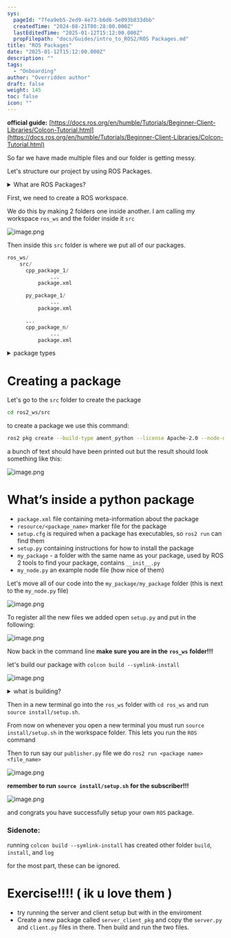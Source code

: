 ```yaml
---
sys:
  pageId: "7fea9eb5-2ed9-4e73-b6d6-5e093b833dbb"
  createdTime: "2024-08-21T00:28:00.000Z"
  lastEditedTime: "2025-01-12T15:12:00.000Z"
  propFilepath: "docs/Guides/intro_to_ROS2/ROS Packages.md"
title: "ROS Packages"
date: "2025-01-12T15:12:00.000Z"
description: ""
tags:
  - "Onboarding"
author: "Overridden author"
draft: false
weight: 145
toc: false
icon: ""
---
```


**official guide:** [https://docs.ros.org/en/humble/Tutorials/Beginner-Client-Libraries/Colcon-Tutorial.html](https://docs.ros.org/en/humble/Tutorials/Beginner-Client-Libraries/Colcon-Tutorial.html)

So far we have made multiple files and our folder is getting messy.

Let's structure our project by using ROS Packages.

<details>

<summary>What are ROS Packages?</summary>

ROS Packages are, as the name implies, packages of code that are highly sharable between ROS developers.

They consist of a folder, `package.xml` file, and source code

```python
      cpp_package_1/
		      ... imagine much code files here ..
          package.xml
```

</details>

First, we need to create a ROS workspace.

We do this by making 2 folders one inside another. I am calling my workspace `ros_ws` and the folder inside it `src`

![image.png](https://prod-files-secure.s3.us-west-2.amazonaws.com/d518164a-d88e-44d1-a4ee-3adb3bd8bce0/70706947-fd18-4537-a67b-e12946812d31/image.png?X-Amz-Algorithm=AWS4-HMAC-SHA256&X-Amz-Content-Sha256=UNSIGNED-PAYLOAD&X-Amz-Credential=ASIAZI2LB466SR2VFEI3%2F20250418%2Fus-west-2%2Fs3%2Faws4_request&X-Amz-Date=20250418T160942Z&X-Amz-Expires=3600&X-Amz-Security-Token=IQoJb3JpZ2luX2VjEPD%2F%2F%2F%2F%2F%2F%2F%2F%2F%2FwEaCXVzLXdlc3QtMiJHMEUCIFuXJMBewmVU2CPYvNITTIkQSnOWyzKHa9qCetT9WpmCAiEA%2B4LtLug1EE21Xdzn7LeqF6CpdSOHmmDHxBfdP2Ey0Jcq%2FwMIeBAAGgw2Mzc0MjMxODM4MDUiDPuvm%2BQ0mBOTFNT%2BACrcA6X%2BfHOJxLQiPJAyeT0zBLDTJrL4jqXAbR%2BAPt9zHnZluwgd0UHpMBjBNaL6nZoxRw4OP7zOUbXZwK7SyF%2B2d50X%2BxxtYfLYsSO44LRE%2B5pMZTeiCgZHZ6%2FXExt4cIm0Txknle%2B0xDK6LQOG6cl%2FFmmOvcyEb2fFEQ5hw1%2FicL1bVWVAhuK5LgST4RD%2BngjgPS0UlKxylvvCDMkK3QNG%2FoKtXg1NnZud6p1%2BbCTRmsr%2FtmhHAJ%2FDwMhqtmel8105pJDxU1qwmQOL0fYNvD5UVnM9a7RyhFhUDpRwX5Jn1ttOmFFQt6LXlA%2BfYtr%2FtLbLiYt8Nr2T5N%2FMdLoyVXvEdF3GPP7o19h0men3hfXqDtuAzO0DsxVmFlJqOeE0L1l%2F%2F9ExNFcXYPuBWCXz46TLVK8EgRejEA%2Fa6I0QH60l7XhSQPCkKcmn6zLb0%2By1AW1CUiaBFqN1F6o9u0uBKZODmDTl49i4HYTMhJkr9gtNc9IRe7cJ%2B%2FeVWdGA0I1SL8IKXQRVlgsN1O7ilI5CV8SQ%2F%2FB63xnqE7Exgb%2F1%2B%2B%2B3h5J3HQRLcx%2FIUeTh2pf8HRueNwYgz2ofS5UIRtNdqHtZxnUhQVWUDptVaf2J1J7mNPMcXs5zHg46l%2F04oHYwMOLeicAGOqUBKmVQS9ShI%2FOyGnKIvpW%2FZeFrbpMGeZDy2%2Fksu%2FQs5PePGQW02TQVHpm4Dl3sapFlZVuKUDOIF9%2BZmqc0%2F8gcTYNlfMgzYh0q35b6ZIuHbpgdGfDTcq9Hb0RS8uaCjq8gOhWK00vgmmQHm4Ng1ya50ZrIgRiMaYdzdhwsMEax0VeQqWJA%2BIlBsR02SppI7LJkkqlc0iF8yeOQ7AZM4B6dYvENzJ62&X-Amz-Signature=26c4474b10f2405c76c6708d89365b1d351e55a2abb3479117b0ecdc044987c9&X-Amz-SignedHeaders=host&x-id=GetObject)

Then inside this `src` folder is where we put all of our packages.

```python
ros_ws/
    src/
      cpp_package_1/
		      ...
          package.xml

      py_package_1/
		      ...
          package.xml

      ...
      cpp_package_n/
		      ...
          package.xml

```

<details>

<summary>package types</summary>

packages can be either `C++` or python.

the intern file structure is different for each but for this guide we will stick to creating python packages

</details>

# Creating a package

Let's go to the `src` folder to create the package

```bash
cd ros2_ws/src
```

to create a package we use this command:

```bash
ros2 pkg create --build-type ament_python --license Apache-2.0 --node-name my_node my_package
```

a bunch of text should have been printed out but the result should look something like this:

![image.png](https://prod-files-secure.s3.us-west-2.amazonaws.com/d518164a-d88e-44d1-a4ee-3adb3bd8bce0/e6cf1e3f-8512-4a3e-b131-079f800bf3e8/image.png?X-Amz-Algorithm=AWS4-HMAC-SHA256&X-Amz-Content-Sha256=UNSIGNED-PAYLOAD&X-Amz-Credential=ASIAZI2LB466SR2VFEI3%2F20250418%2Fus-west-2%2Fs3%2Faws4_request&X-Amz-Date=20250418T160942Z&X-Amz-Expires=3600&X-Amz-Security-Token=IQoJb3JpZ2luX2VjEPD%2F%2F%2F%2F%2F%2F%2F%2F%2F%2FwEaCXVzLXdlc3QtMiJHMEUCIFuXJMBewmVU2CPYvNITTIkQSnOWyzKHa9qCetT9WpmCAiEA%2B4LtLug1EE21Xdzn7LeqF6CpdSOHmmDHxBfdP2Ey0Jcq%2FwMIeBAAGgw2Mzc0MjMxODM4MDUiDPuvm%2BQ0mBOTFNT%2BACrcA6X%2BfHOJxLQiPJAyeT0zBLDTJrL4jqXAbR%2BAPt9zHnZluwgd0UHpMBjBNaL6nZoxRw4OP7zOUbXZwK7SyF%2B2d50X%2BxxtYfLYsSO44LRE%2B5pMZTeiCgZHZ6%2FXExt4cIm0Txknle%2B0xDK6LQOG6cl%2FFmmOvcyEb2fFEQ5hw1%2FicL1bVWVAhuK5LgST4RD%2BngjgPS0UlKxylvvCDMkK3QNG%2FoKtXg1NnZud6p1%2BbCTRmsr%2FtmhHAJ%2FDwMhqtmel8105pJDxU1qwmQOL0fYNvD5UVnM9a7RyhFhUDpRwX5Jn1ttOmFFQt6LXlA%2BfYtr%2FtLbLiYt8Nr2T5N%2FMdLoyVXvEdF3GPP7o19h0men3hfXqDtuAzO0DsxVmFlJqOeE0L1l%2F%2F9ExNFcXYPuBWCXz46TLVK8EgRejEA%2Fa6I0QH60l7XhSQPCkKcmn6zLb0%2By1AW1CUiaBFqN1F6o9u0uBKZODmDTl49i4HYTMhJkr9gtNc9IRe7cJ%2B%2FeVWdGA0I1SL8IKXQRVlgsN1O7ilI5CV8SQ%2F%2FB63xnqE7Exgb%2F1%2B%2B%2B3h5J3HQRLcx%2FIUeTh2pf8HRueNwYgz2ofS5UIRtNdqHtZxnUhQVWUDptVaf2J1J7mNPMcXs5zHg46l%2F04oHYwMOLeicAGOqUBKmVQS9ShI%2FOyGnKIvpW%2FZeFrbpMGeZDy2%2Fksu%2FQs5PePGQW02TQVHpm4Dl3sapFlZVuKUDOIF9%2BZmqc0%2F8gcTYNlfMgzYh0q35b6ZIuHbpgdGfDTcq9Hb0RS8uaCjq8gOhWK00vgmmQHm4Ng1ya50ZrIgRiMaYdzdhwsMEax0VeQqWJA%2BIlBsR02SppI7LJkkqlc0iF8yeOQ7AZM4B6dYvENzJ62&X-Amz-Signature=c4b1cf71fd694a11f2474e1d163a514905dcb8fdbba61bb2f630a421384f3ee1&X-Amz-SignedHeaders=host&x-id=GetObject)

# What’s inside a python package

- `package.xml` file containing meta-information about the package
- `resource/<package_name>` marker file for the package
- `setup.cfg` is required when a package has executables, so `ros2 run` can find them
- `setup.py` containing instructions for how to install the package
- `my_package` - a folder with the same name as your package, used by ROS 2 tools to find your package, contains `__init__.py`
- `my_node.py` an example node file (how nice of them)

Let's move all of our code into the `my_package/my_package` folder (this is next to the `my_node.py` file)

![image.png](https://prod-files-secure.s3.us-west-2.amazonaws.com/d518164a-d88e-44d1-a4ee-3adb3bd8bce0/9ce58f11-0da9-4d3e-b86d-506a9685d378/image.png?X-Amz-Algorithm=AWS4-HMAC-SHA256&X-Amz-Content-Sha256=UNSIGNED-PAYLOAD&X-Amz-Credential=ASIAZI2LB466SR2VFEI3%2F20250418%2Fus-west-2%2Fs3%2Faws4_request&X-Amz-Date=20250418T160942Z&X-Amz-Expires=3600&X-Amz-Security-Token=IQoJb3JpZ2luX2VjEPD%2F%2F%2F%2F%2F%2F%2F%2F%2F%2FwEaCXVzLXdlc3QtMiJHMEUCIFuXJMBewmVU2CPYvNITTIkQSnOWyzKHa9qCetT9WpmCAiEA%2B4LtLug1EE21Xdzn7LeqF6CpdSOHmmDHxBfdP2Ey0Jcq%2FwMIeBAAGgw2Mzc0MjMxODM4MDUiDPuvm%2BQ0mBOTFNT%2BACrcA6X%2BfHOJxLQiPJAyeT0zBLDTJrL4jqXAbR%2BAPt9zHnZluwgd0UHpMBjBNaL6nZoxRw4OP7zOUbXZwK7SyF%2B2d50X%2BxxtYfLYsSO44LRE%2B5pMZTeiCgZHZ6%2FXExt4cIm0Txknle%2B0xDK6LQOG6cl%2FFmmOvcyEb2fFEQ5hw1%2FicL1bVWVAhuK5LgST4RD%2BngjgPS0UlKxylvvCDMkK3QNG%2FoKtXg1NnZud6p1%2BbCTRmsr%2FtmhHAJ%2FDwMhqtmel8105pJDxU1qwmQOL0fYNvD5UVnM9a7RyhFhUDpRwX5Jn1ttOmFFQt6LXlA%2BfYtr%2FtLbLiYt8Nr2T5N%2FMdLoyVXvEdF3GPP7o19h0men3hfXqDtuAzO0DsxVmFlJqOeE0L1l%2F%2F9ExNFcXYPuBWCXz46TLVK8EgRejEA%2Fa6I0QH60l7XhSQPCkKcmn6zLb0%2By1AW1CUiaBFqN1F6o9u0uBKZODmDTl49i4HYTMhJkr9gtNc9IRe7cJ%2B%2FeVWdGA0I1SL8IKXQRVlgsN1O7ilI5CV8SQ%2F%2FB63xnqE7Exgb%2F1%2B%2B%2B3h5J3HQRLcx%2FIUeTh2pf8HRueNwYgz2ofS5UIRtNdqHtZxnUhQVWUDptVaf2J1J7mNPMcXs5zHg46l%2F04oHYwMOLeicAGOqUBKmVQS9ShI%2FOyGnKIvpW%2FZeFrbpMGeZDy2%2Fksu%2FQs5PePGQW02TQVHpm4Dl3sapFlZVuKUDOIF9%2BZmqc0%2F8gcTYNlfMgzYh0q35b6ZIuHbpgdGfDTcq9Hb0RS8uaCjq8gOhWK00vgmmQHm4Ng1ya50ZrIgRiMaYdzdhwsMEax0VeQqWJA%2BIlBsR02SppI7LJkkqlc0iF8yeOQ7AZM4B6dYvENzJ62&X-Amz-Signature=af2aab7279d598b6b38639f92acdd9d0fb82e81643757d77c161da34af8f2149&X-Amz-SignedHeaders=host&x-id=GetObject)

To register all the new files we added open `setup.py` and put in the following:

![image.png](https://prod-files-secure.s3.us-west-2.amazonaws.com/d518164a-d88e-44d1-a4ee-3adb3bd8bce0/1cd7c262-4cae-4496-9d75-c178537d24a2/image.png?X-Amz-Algorithm=AWS4-HMAC-SHA256&X-Amz-Content-Sha256=UNSIGNED-PAYLOAD&X-Amz-Credential=ASIAZI2LB466SR2VFEI3%2F20250418%2Fus-west-2%2Fs3%2Faws4_request&X-Amz-Date=20250418T160942Z&X-Amz-Expires=3600&X-Amz-Security-Token=IQoJb3JpZ2luX2VjEPD%2F%2F%2F%2F%2F%2F%2F%2F%2F%2FwEaCXVzLXdlc3QtMiJHMEUCIFuXJMBewmVU2CPYvNITTIkQSnOWyzKHa9qCetT9WpmCAiEA%2B4LtLug1EE21Xdzn7LeqF6CpdSOHmmDHxBfdP2Ey0Jcq%2FwMIeBAAGgw2Mzc0MjMxODM4MDUiDPuvm%2BQ0mBOTFNT%2BACrcA6X%2BfHOJxLQiPJAyeT0zBLDTJrL4jqXAbR%2BAPt9zHnZluwgd0UHpMBjBNaL6nZoxRw4OP7zOUbXZwK7SyF%2B2d50X%2BxxtYfLYsSO44LRE%2B5pMZTeiCgZHZ6%2FXExt4cIm0Txknle%2B0xDK6LQOG6cl%2FFmmOvcyEb2fFEQ5hw1%2FicL1bVWVAhuK5LgST4RD%2BngjgPS0UlKxylvvCDMkK3QNG%2FoKtXg1NnZud6p1%2BbCTRmsr%2FtmhHAJ%2FDwMhqtmel8105pJDxU1qwmQOL0fYNvD5UVnM9a7RyhFhUDpRwX5Jn1ttOmFFQt6LXlA%2BfYtr%2FtLbLiYt8Nr2T5N%2FMdLoyVXvEdF3GPP7o19h0men3hfXqDtuAzO0DsxVmFlJqOeE0L1l%2F%2F9ExNFcXYPuBWCXz46TLVK8EgRejEA%2Fa6I0QH60l7XhSQPCkKcmn6zLb0%2By1AW1CUiaBFqN1F6o9u0uBKZODmDTl49i4HYTMhJkr9gtNc9IRe7cJ%2B%2FeVWdGA0I1SL8IKXQRVlgsN1O7ilI5CV8SQ%2F%2FB63xnqE7Exgb%2F1%2B%2B%2B3h5J3HQRLcx%2FIUeTh2pf8HRueNwYgz2ofS5UIRtNdqHtZxnUhQVWUDptVaf2J1J7mNPMcXs5zHg46l%2F04oHYwMOLeicAGOqUBKmVQS9ShI%2FOyGnKIvpW%2FZeFrbpMGeZDy2%2Fksu%2FQs5PePGQW02TQVHpm4Dl3sapFlZVuKUDOIF9%2BZmqc0%2F8gcTYNlfMgzYh0q35b6ZIuHbpgdGfDTcq9Hb0RS8uaCjq8gOhWK00vgmmQHm4Ng1ya50ZrIgRiMaYdzdhwsMEax0VeQqWJA%2BIlBsR02SppI7LJkkqlc0iF8yeOQ7AZM4B6dYvENzJ62&X-Amz-Signature=120890222bee98b4e0d280b4a5653c4034fffaf4276a9b5239db753b1ab3218a&X-Amz-SignedHeaders=host&x-id=GetObject)

Now back in the command line **make sure you are in the** **`ros_ws`** **folder!!!**

let's build our package with `colcon build --symlink-install`

![image.png](https://prod-files-secure.s3.us-west-2.amazonaws.com/d518164a-d88e-44d1-a4ee-3adb3bd8bce0/2f2a0d27-b173-48fd-b189-5f5c0ce65619/image.png?X-Amz-Algorithm=AWS4-HMAC-SHA256&X-Amz-Content-Sha256=UNSIGNED-PAYLOAD&X-Amz-Credential=ASIAZI2LB466SR2VFEI3%2F20250418%2Fus-west-2%2Fs3%2Faws4_request&X-Amz-Date=20250418T160942Z&X-Amz-Expires=3600&X-Amz-Security-Token=IQoJb3JpZ2luX2VjEPD%2F%2F%2F%2F%2F%2F%2F%2F%2F%2FwEaCXVzLXdlc3QtMiJHMEUCIFuXJMBewmVU2CPYvNITTIkQSnOWyzKHa9qCetT9WpmCAiEA%2B4LtLug1EE21Xdzn7LeqF6CpdSOHmmDHxBfdP2Ey0Jcq%2FwMIeBAAGgw2Mzc0MjMxODM4MDUiDPuvm%2BQ0mBOTFNT%2BACrcA6X%2BfHOJxLQiPJAyeT0zBLDTJrL4jqXAbR%2BAPt9zHnZluwgd0UHpMBjBNaL6nZoxRw4OP7zOUbXZwK7SyF%2B2d50X%2BxxtYfLYsSO44LRE%2B5pMZTeiCgZHZ6%2FXExt4cIm0Txknle%2B0xDK6LQOG6cl%2FFmmOvcyEb2fFEQ5hw1%2FicL1bVWVAhuK5LgST4RD%2BngjgPS0UlKxylvvCDMkK3QNG%2FoKtXg1NnZud6p1%2BbCTRmsr%2FtmhHAJ%2FDwMhqtmel8105pJDxU1qwmQOL0fYNvD5UVnM9a7RyhFhUDpRwX5Jn1ttOmFFQt6LXlA%2BfYtr%2FtLbLiYt8Nr2T5N%2FMdLoyVXvEdF3GPP7o19h0men3hfXqDtuAzO0DsxVmFlJqOeE0L1l%2F%2F9ExNFcXYPuBWCXz46TLVK8EgRejEA%2Fa6I0QH60l7XhSQPCkKcmn6zLb0%2By1AW1CUiaBFqN1F6o9u0uBKZODmDTl49i4HYTMhJkr9gtNc9IRe7cJ%2B%2FeVWdGA0I1SL8IKXQRVlgsN1O7ilI5CV8SQ%2F%2FB63xnqE7Exgb%2F1%2B%2B%2B3h5J3HQRLcx%2FIUeTh2pf8HRueNwYgz2ofS5UIRtNdqHtZxnUhQVWUDptVaf2J1J7mNPMcXs5zHg46l%2F04oHYwMOLeicAGOqUBKmVQS9ShI%2FOyGnKIvpW%2FZeFrbpMGeZDy2%2Fksu%2FQs5PePGQW02TQVHpm4Dl3sapFlZVuKUDOIF9%2BZmqc0%2F8gcTYNlfMgzYh0q35b6ZIuHbpgdGfDTcq9Hb0RS8uaCjq8gOhWK00vgmmQHm4Ng1ya50ZrIgRiMaYdzdhwsMEax0VeQqWJA%2BIlBsR02SppI7LJkkqlc0iF8yeOQ7AZM4B6dYvENzJ62&X-Amz-Signature=dfbc25e7e8be3bc926f78a0bc5b69804eb83de5d2a1a79a7c3a1aad83beb3577&X-Amz-SignedHeaders=host&x-id=GetObject)

<details>

<summary>what is building?</summary>

if you are a CS major at Rose-Hulman you will learn the answer to this in CSSE132

but TLDR; is it combines all the code files into one program that can be run easily 

</details>

Then in a new terminal go into the `ros_ws` folder with `cd ros_ws` and run `source install/setup.sh`. 

From now on whenever you open a new terminal you must run `source install/setup.sh` in the workspace folder. This lets you run the `ROS` command

Then to run say our `publisher.py` file we do `ros2 run <package name> <file_name>`

![image.png](https://prod-files-secure.s3.us-west-2.amazonaws.com/d518164a-d88e-44d1-a4ee-3adb3bd8bce0/4f4b1219-3a44-4632-aa0a-ce3471699f59/image.png?X-Amz-Algorithm=AWS4-HMAC-SHA256&X-Amz-Content-Sha256=UNSIGNED-PAYLOAD&X-Amz-Credential=ASIAZI2LB466SR2VFEI3%2F20250418%2Fus-west-2%2Fs3%2Faws4_request&X-Amz-Date=20250418T160942Z&X-Amz-Expires=3600&X-Amz-Security-Token=IQoJb3JpZ2luX2VjEPD%2F%2F%2F%2F%2F%2F%2F%2F%2F%2FwEaCXVzLXdlc3QtMiJHMEUCIFuXJMBewmVU2CPYvNITTIkQSnOWyzKHa9qCetT9WpmCAiEA%2B4LtLug1EE21Xdzn7LeqF6CpdSOHmmDHxBfdP2Ey0Jcq%2FwMIeBAAGgw2Mzc0MjMxODM4MDUiDPuvm%2BQ0mBOTFNT%2BACrcA6X%2BfHOJxLQiPJAyeT0zBLDTJrL4jqXAbR%2BAPt9zHnZluwgd0UHpMBjBNaL6nZoxRw4OP7zOUbXZwK7SyF%2B2d50X%2BxxtYfLYsSO44LRE%2B5pMZTeiCgZHZ6%2FXExt4cIm0Txknle%2B0xDK6LQOG6cl%2FFmmOvcyEb2fFEQ5hw1%2FicL1bVWVAhuK5LgST4RD%2BngjgPS0UlKxylvvCDMkK3QNG%2FoKtXg1NnZud6p1%2BbCTRmsr%2FtmhHAJ%2FDwMhqtmel8105pJDxU1qwmQOL0fYNvD5UVnM9a7RyhFhUDpRwX5Jn1ttOmFFQt6LXlA%2BfYtr%2FtLbLiYt8Nr2T5N%2FMdLoyVXvEdF3GPP7o19h0men3hfXqDtuAzO0DsxVmFlJqOeE0L1l%2F%2F9ExNFcXYPuBWCXz46TLVK8EgRejEA%2Fa6I0QH60l7XhSQPCkKcmn6zLb0%2By1AW1CUiaBFqN1F6o9u0uBKZODmDTl49i4HYTMhJkr9gtNc9IRe7cJ%2B%2FeVWdGA0I1SL8IKXQRVlgsN1O7ilI5CV8SQ%2F%2FB63xnqE7Exgb%2F1%2B%2B%2B3h5J3HQRLcx%2FIUeTh2pf8HRueNwYgz2ofS5UIRtNdqHtZxnUhQVWUDptVaf2J1J7mNPMcXs5zHg46l%2F04oHYwMOLeicAGOqUBKmVQS9ShI%2FOyGnKIvpW%2FZeFrbpMGeZDy2%2Fksu%2FQs5PePGQW02TQVHpm4Dl3sapFlZVuKUDOIF9%2BZmqc0%2F8gcTYNlfMgzYh0q35b6ZIuHbpgdGfDTcq9Hb0RS8uaCjq8gOhWK00vgmmQHm4Ng1ya50ZrIgRiMaYdzdhwsMEax0VeQqWJA%2BIlBsR02SppI7LJkkqlc0iF8yeOQ7AZM4B6dYvENzJ62&X-Amz-Signature=e44ba03b0c198be00ab1bfee9bd0a6f5244086bd7a897d13c24f21e7239563b6&X-Amz-SignedHeaders=host&x-id=GetObject)

**remember to run** **`source install/setup.sh`** **for the subscriber!!!**

![image.png](https://prod-files-secure.s3.us-west-2.amazonaws.com/d518164a-d88e-44d1-a4ee-3adb3bd8bce0/02121119-dad4-49ec-8356-c956108b4243/image.png?X-Amz-Algorithm=AWS4-HMAC-SHA256&X-Amz-Content-Sha256=UNSIGNED-PAYLOAD&X-Amz-Credential=ASIAZI2LB466SR2VFEI3%2F20250418%2Fus-west-2%2Fs3%2Faws4_request&X-Amz-Date=20250418T160942Z&X-Amz-Expires=3600&X-Amz-Security-Token=IQoJb3JpZ2luX2VjEPD%2F%2F%2F%2F%2F%2F%2F%2F%2F%2FwEaCXVzLXdlc3QtMiJHMEUCIFuXJMBewmVU2CPYvNITTIkQSnOWyzKHa9qCetT9WpmCAiEA%2B4LtLug1EE21Xdzn7LeqF6CpdSOHmmDHxBfdP2Ey0Jcq%2FwMIeBAAGgw2Mzc0MjMxODM4MDUiDPuvm%2BQ0mBOTFNT%2BACrcA6X%2BfHOJxLQiPJAyeT0zBLDTJrL4jqXAbR%2BAPt9zHnZluwgd0UHpMBjBNaL6nZoxRw4OP7zOUbXZwK7SyF%2B2d50X%2BxxtYfLYsSO44LRE%2B5pMZTeiCgZHZ6%2FXExt4cIm0Txknle%2B0xDK6LQOG6cl%2FFmmOvcyEb2fFEQ5hw1%2FicL1bVWVAhuK5LgST4RD%2BngjgPS0UlKxylvvCDMkK3QNG%2FoKtXg1NnZud6p1%2BbCTRmsr%2FtmhHAJ%2FDwMhqtmel8105pJDxU1qwmQOL0fYNvD5UVnM9a7RyhFhUDpRwX5Jn1ttOmFFQt6LXlA%2BfYtr%2FtLbLiYt8Nr2T5N%2FMdLoyVXvEdF3GPP7o19h0men3hfXqDtuAzO0DsxVmFlJqOeE0L1l%2F%2F9ExNFcXYPuBWCXz46TLVK8EgRejEA%2Fa6I0QH60l7XhSQPCkKcmn6zLb0%2By1AW1CUiaBFqN1F6o9u0uBKZODmDTl49i4HYTMhJkr9gtNc9IRe7cJ%2B%2FeVWdGA0I1SL8IKXQRVlgsN1O7ilI5CV8SQ%2F%2FB63xnqE7Exgb%2F1%2B%2B%2B3h5J3HQRLcx%2FIUeTh2pf8HRueNwYgz2ofS5UIRtNdqHtZxnUhQVWUDptVaf2J1J7mNPMcXs5zHg46l%2F04oHYwMOLeicAGOqUBKmVQS9ShI%2FOyGnKIvpW%2FZeFrbpMGeZDy2%2Fksu%2FQs5PePGQW02TQVHpm4Dl3sapFlZVuKUDOIF9%2BZmqc0%2F8gcTYNlfMgzYh0q35b6ZIuHbpgdGfDTcq9Hb0RS8uaCjq8gOhWK00vgmmQHm4Ng1ya50ZrIgRiMaYdzdhwsMEax0VeQqWJA%2BIlBsR02SppI7LJkkqlc0iF8yeOQ7AZM4B6dYvENzJ62&X-Amz-Signature=a9a3a8581d3b0b3d5ddb09f1fd6e0917187cab2cef083e651b3ea66ceb24f712&X-Amz-SignedHeaders=host&x-id=GetObject)

and congrats you have successfully setup your own `ROS` package.

### Sidenote:

running `colcon build --symlink-install` has created other folder `build`, `install`, and `log`

for the most part, these can be ignored.

# Exercise!!!! ( ik u love them )

- try running the server and client setup but with in the enviroment
- Create a new package called `server_client_pkg` and copy the `server.py` and `client.py` files in there. Then build and run the two files.
